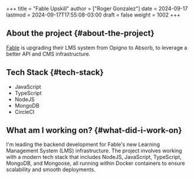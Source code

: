 +++
title = "Fable Upskill"
author = ["Roger Gonzalez"]
date = 2024-09-17
lastmod = 2024-09-17T17:55:08-03:00
draft = false
weight = 1002
+++

## About the project {#about-the-project}

[Fable](https://makeitfable.com/) is upgrading their LMS system from Opigno to Absorb, to 
leverage a better API and CMS infrastructure. 

## Tech Stack {#tech-stack}

-   JavaScript
-   TypeScript
-   NodeJS
-   MongoDB
-   CircleCI

## What am I working on? {#what-did-i-work-on}

I'm leading the backend development for Fable's new Learning Management System (LMS)
infrastructure. The project involves working with a modern tech stack that includes NodeJS,
JavaScript, TypeScript, MongoDB, and Mongoose, all running within Docker containers to ensure
scalability and smooth deployments.
